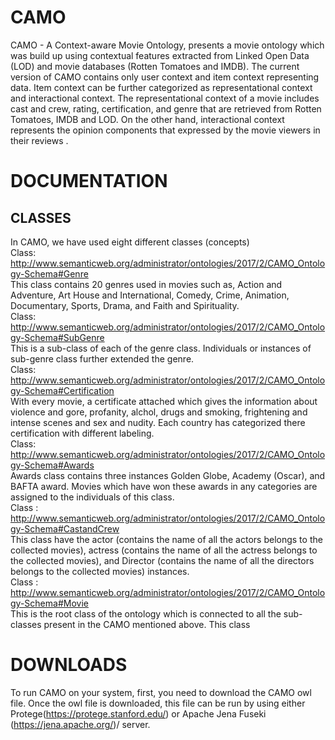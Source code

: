 # CAMO
CAMO - A Context-aware Movie Ontology, presents a movie ontology which was build up using contextual features extracted from Linked Open Data (LOD) and movie databases (Rotten Tomatoes and IMDB). The current version of CAMO contains only user context and item context representing data. Item context can be further categorized as representational context and interactional context. The representational context of a movie includes cast and crew, rating, certification, and genre that are retrieved from Rotten Tomatoes, IMDB and LOD.
On the other hand, interactional context represents the opinion components that expressed by the movie viewers in their reviews
.

# DOCUMENTATION
## CLASSES
In CAMO, we have used eight different classes (concepts)  
Class: http://www.semanticweb.org/administrator/ontologies/2017/2/CAMO_Ontology-Schema#Genre  
This class contains 20 genres used in movies such as, Action and Adventure, Art House and International, Comedy, Crime, Animation,
Documentary, Sports, Drama, and Faith and Spirituality.  
Class: http://www.semanticweb.org/administrator/ontologies/2017/2/CAMO_Ontology-Schema#SubGenre  
This is a sub-class of each of the genre class. Individuals or instances of sub-genre class further extended the genre.  
Class: http://www.semanticweb.org/administrator/ontologies/2017/2/CAMO_Ontology-Schema#Certification  
With every movie, a certificate attached which gives the information about violence and gore, profanity, alchol, drugs and smoking, frightening and intense scenes and sex and nudity. Each country has categorized there certification with different labeling.  
Class: http://www.semanticweb.org/administrator/ontologies/2017/2/CAMO_Ontology-Schema#Awards  
Awards class contains three instances Golden Globe, Academy (Oscar), and BAFTA award. Movies which have won these awards in any categories are assigned to the individuals of this class.  
Class : http://www.semanticweb.org/administrator/ontologies/2017/2/CAMO_Ontology-Schema#CastandCrew  
This class have the actor (contains the name of all the actors belongs to the collected movies), actress (contains the name of all the actress belongs to the collected movies), and Director (contains the name of all the directors belongs to the collected movies) instances.  
Class : http://www.semanticweb.org/administrator/ontologies/2017/2/CAMO_Ontology-Schema#Movie  
This is the root class of the ontology which is connected to all the sub-classes present in the CAMO mentioned above. This class 



# DOWNLOADS

To run CAMO on your system, first, you need to download the CAMO owl file. Once the owl file is downloaded, this file can be run by using either Protege(https://protege.stanford.edu/) or Apache Jena Fuseki (https://jena.apache.org/)/ server.


